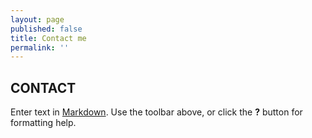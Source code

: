 ```yaml
---
layout: page
published: false
title: Contact me
permalink: ''
---
```

## CONTACT

Enter text in [Markdown](http://daringfireball.net/projects/markdown/). Use the toolbar above, or click the **?** button for formatting help.
